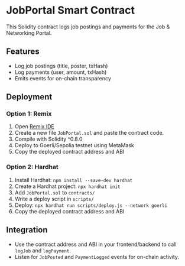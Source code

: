 # JobPortal Smart Contract

This Solidity contract logs job postings and payments for the Job & Networking Portal.

## Features
- Log job postings (title, poster, txHash)
- Log payments (user, amount, txHash)
- Emits events for on-chain transparency

## Deployment

### Option 1: Remix
1. Open [Remix IDE](https://remix.ethereum.org/)
2. Create a new file `JobPortal.sol` and paste the contract code.
3. Compile with Solidity ^0.8.0
4. Deploy to Goerli/Sepolia testnet using MetaMask
5. Copy the deployed contract address and ABI

### Option 2: Hardhat
1. Install Hardhat: `npm install --save-dev hardhat`
2. Create a Hardhat project: `npx hardhat init`
3. Add `JobPortal.sol` to `contracts/`
4. Write a deploy script in `scripts/`
5. Deploy: `npx hardhat run scripts/deploy.js --network goerli`
6. Copy the deployed contract address and ABI

## Integration
- Use the contract address and ABI in your frontend/backend to call `logJob` and `logPayment`.
- Listen for `JobPosted` and `PaymentLogged` events for on-chain activity. 